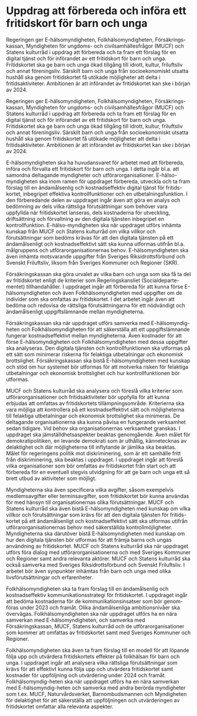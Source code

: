 # Uppdrag att förbereda och införa ett fritidskort för barn och unga

Regeringen ger E-hälsomyndigheten, Folkhälsomyndigheten, Försäkrings-kassan, Myndigheten för ungdoms- och civilsamhällesfrågor (MUCF) och Statens kulturråd i uppdrag att förbereda och ta fram ett förslag för en digital tjänst och för införandet av ett fritidskort för barn och unga. Fritidskortet ska ge barn och unga ökad tillgång till idrott, kultur, friluftsliv och annat föreningsliv. Särskilt barn och unga från socioekonomiskt utsatta hushåll ska genom fritidskortet få utökade möjligheter att delta i fritidsaktiviteter. Ambitionen är att införandet av fritidskortet kan ske i början av 2024.

Regeringen ger E-hälsomyndigheten, Folkhälsomyndigheten, Försäkrings-kassan, Myndigheten för ungdoms- och civilsamhällesfrågor (MUCF) och Statens kulturråd i uppdrag att förbereda och ta fram ett förslag för en digital tjänst och för införandet av ett fritidskort för barn och unga. Fritidskortet ska ge barn och unga ökad tillgång till idrott, kultur, friluftsliv och annat föreningsliv. Särskilt barn och unga från socioekonomiskt utsatta hushåll ska genom fritidskortet få utökade möjligheter att delta i fritidsaktiviteter. Ambitionen är att införandet av fritidskortet kan ske i början av 2024.

E-hälsomyndigheten ska ha huvudansvaret för arbetet med att förbereda, införa och förvalta ett fritidskort för barn och unga. I detta ingår bl.a. att samordna deltagande myndigheter och utförarorganisationer. E-hälso-myndigheten ska inom ramen för uppdraget förbereda, utveckla och ta fram förslag till en ändamålsenlig och kostnadseffektiv digital tjänst för fritids-kortet, inbegripet effektiva kontrollfunktioner och en utbetalningsfunktion. I den förberedande delen av uppdraget ingår även att göra en analys och bedömning av dels vilka rättsliga förutsättningar som behöver vara uppfyllda när fritidskortet lanseras, dels kostnaderna för utveckling, driftsättning och förvaltning av den digitala tjänsten inbegripet en kontrollfunktion. E-hälso-myndigheten ska när uppdraget utförs inhämta kunskap från MUCF och Statens kulturråd om vilka villkor och förutsättningar som bedöms krävas för att den digitala tjänsten på ett ändamålsenligt och kostnadseffektivt sätt ska kunna utformas utifrån bl.a. målgruppens och utförarorganisationernas behov. E-hälsomyndigheten ska även inhämta motsvarande uppgifter från Sveriges Riksidrottsförbund och Svenskt Friluftsliv, liksom från Sveriges Kommuner och Regioner (SKR).

Försäkringskassan ska göra urvalet av vilka barn och unga som ska få ta del av fritidskortet enligt de kriterier som Regeringskansliet (Socialdeparte-mentet) tillhandahåller. I uppdraget ingår att förbereda för att kunna förse E-hälsomyndigheten och även Folkhälsomyndigheten med uppgifter om de individer som ska omfattas av fritidskortet. I det arbetet ingår även att bedöma och redovisa de rättsliga förutsättningarna för ett nödvändigt och ändamålsenligt uppgiftslämnande mellan myndigheterna.

Försäkringskassan ska när uppdraget utförs samverka med E-hälsomyndig-heten och Folkhälsomyndigheten för att säkerställa att ett uppgiftslämnande fungerar kostnadseffektivt mellan myndigheterna. Även kostnader för att förse E-hälsomyndigheten och Folkhälsomyndigheten med dessa uppgifter ska analyseras. Den digitala tjänsten och kontrollfunktionen ska utformas på ett sätt som minimerar riskerna för felaktiga utbetalningar och ekonomisk brottslighet. Försäkringskassan ska bistå E-hälsomyndigheten med kunskap och stöd om hur systemet bör utformas för att motverka risken för felaktiga utbetalningar och ekonomisk brottslighet och hur kontrollfunktionen bör utformas.

MUCF och Statens kulturråd ska analysera och föreslå vilka kriterier som utförarorganisationer och fritidsaktiviteter bör uppfylla för att kunna erbjudas att omfattas av fritidskortets tillämpningsområde. Kriterierna ska vara möjliga att kontrollera på ett kostnadseffektivt sätt och möjligheterna till felaktiga utbetalningar och ekonomisk brottslighet ska minimeras. De deltagande organisationerna ska kunna påvisa en fungerande verksamhet sedan tidigare. Vid behov ska organisationernas verksamhet granskas. I uppdraget ska jämställdhetsaspekter beaktas genomgående. Även målet för demokratipolitiken, en levande demokrati som är uthållig, kännetecknas av delaktighet och där möjligheterna till inflytande är jämlika ska beaktas. Målet för regeringens politik mot diskriminering, som är ett samhälle fritt från diskriminering, ska beaktas i uppdraget. I uppdraget ingår att föreslå vilka organisationer som bör omfattas av fritidskortet från start och att förbereda för en eventuell stegvis utvidgning för att ge barn och unga ett så brett utbud av aktiviteter som möjligt.

Myndigheterna ska även specificera vilka avgifter, såsom exempelvis medlemsavgifter eller terminsavgifter, som fritidskortet bör kunna användas för med hänsyn till organisationernas olika förutsättningar. MUCF och Statens kulturråd ska även bistå E-hälsomyndigheten med kunskap om vilka villkor och förutsättningar som krävs för att den digitala tjänsten för fritids-kortet på ett ändamålsenligt och kostnadseffektivt sätt ska utformas utifrån utförarorganisationernas behov med säkerställda kontrollmöjligheter. Myndigheterna ska därutöver bistå E-hälsomyndigheten med kunskap om hur den digitala tjänsten bör utformas för att främja barns och ungas användning av fritidskortet. MUCF och Statens kulturråd ska när uppdraget utförs föra dialog med utförarorganisationerna och med Sveriges Kommuner och Regioner samt andra relevanta aktörer. MUCF och Statens kulturråd ska också samverka med Sveriges Riksidrottsförbund och Svenskt Friluftsliv. I arbetet bör även synpunkter inhämtas från barn och unga med olika livsförutsättningar och erfarenheter.

Folkhälsomyndigheten ska ta fram förslag till en ändamålsenlig och kostnadseffektiv kommunikationsstrategi för fritidskortet. I uppdraget ingår att bedöma kostnaderna för de kommunikationsinsatser som bör genom-föras under 2023 och framåt. Olika ändamålsenliga ambitionsnivåer ska övervägas. Folkhälsomyndigheten ska när uppdraget utförs ha en nära samverkan med E-hälsomyndigheten, och samverka med Försäkringskassan, MUCF, Statens kulturråd och de utförarorganisationer som kommer att omfattas av fritidskortet samt med Sveriges Kommuner och Regioner.

Folkhälsomyndigheten ska även ta fram förslag till en modell för att löpande följa upp och utvärdera fritidskortets effekter på folkhälsan för barn och unga. I uppdraget ingår att analysera vilka rättsliga förutsättningar som krävs för att effektivt kunna följa upp och utvärdera fritidskortet samt kostnader för uppföljning och utvärdering under 2024 och framåt. Folkhälsomyndig-heten ska när uppdraget utförs ha en nära samverkan med E-hälsomyndig-heten och samverka med andra berörda myndigheter som t.ex. MUCF, Naturvårdsverket, Barnombudsmannen och Myndigheten för delaktighet för att säkerställa att uppföljningen och utvärderingen av fritidskortet omfattar alla relevanta aspekter.

